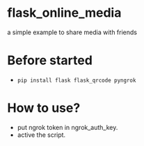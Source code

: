 # flask_online_media
a simple example to share media with friends

# Before started
* ``` pip install flask flask_qrcode pyngrok ```

# How to use?
* put ngrok token in ngrok_auth_key.
* active the script.
